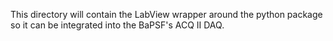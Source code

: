This directory will contain the LabView wrapper around the python
package so it can be integrated into the BaPSF's ACQ II DAQ.

